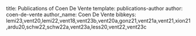title: Publications of Coen De Vente
template: publications-author
author: coen-de-vente
author_name: Coen De Vente
bibkeys: lemi23,vent20,lemi22,vent18,vent23b,vent20a,gonz21,vent21a,vent21,xion21,ardu20,schw22,schw22a,vent23a,less20,vent22,vent23c